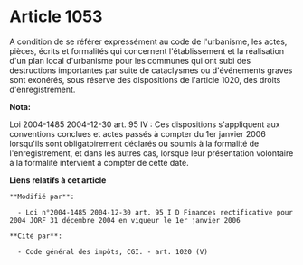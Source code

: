 # Article 1053

A condition de se référer expressément au code de l'urbanisme, les actes, pièces, écrits et formalités qui concernent
l'établissement et la réalisation d'un plan local d'urbanisme pour les communes qui ont subi des destructions importantes par
suite de cataclysmes ou d'événements graves sont exonérés, sous réserve des dispositions de l'article 1020, des droits
d'enregistrement.

**Nota:**

Loi 2004-1485 2004-12-30 art. 95 IV : Ces dispositions s'appliquent aux conventions conclues et actes passés à compter du 1er
janvier 2006 lorsqu'ils sont obligatoirement déclarés ou soumis à la formalité de l'enregistrement, et dans les autres cas,
lorsque leur présentation volontaire à la formalité intervient à compter de cette date.

**Liens relatifs à cet article**

	**Modifié par**:

	  - Loi n°2004-1485 2004-12-30 art. 95 I D Finances rectificative pour 2004 JORF 31 décembre 2004 en vigueur le 1er janvier 2006

	**Cité par**:

	  - Code général des impôts, CGI. - art. 1020 (V)
